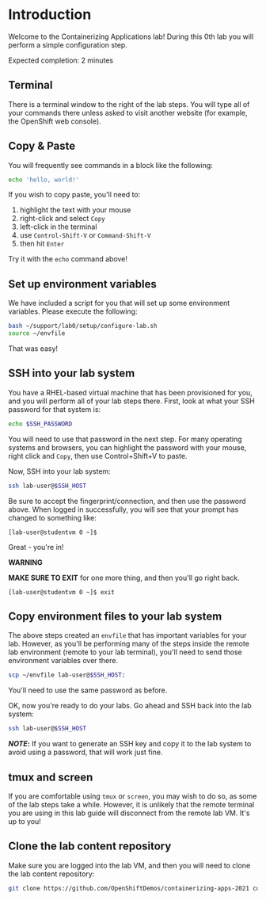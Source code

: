 # Introduction

Welcome to the Containerizing Applications lab! During this 0th lab you will
perform a simple configuration step.

Expected completion: 2 minutes

## Terminal
There is a terminal window to the right of the lab steps. You will type all of
your commands there unless asked to visit another website (for example, the
OpenShift web console).

## Copy & Paste
You will frequently see commands in a block like the following:

```bash
echo 'hello, world!'
```

If you wish to copy paste, you'll need to:

1. highlight the text with your mouse
1. right-click and select `Copy`
1. left-click in the terminal
1. use `Control-Shift-V` or `Command-Shift-V`
1. then hit `Enter`

Try it with the `echo` command above!

## Set up environment variables
We have included a script for you that will set up some environment variables.
Please execute the following:

```bash
bash ~/support/lab0/setup/configure-lab.sh
source ~/envfile
```

That was easy!

## SSH into your lab system
You have a RHEL-based virtual machine that has been provisioned for you, and you
will perform all of your lab steps there. First, look at what your SSH password
for that system is:

```bash
echo $SSH_PASSWORD
```

You will need to use that password in the next step. For many operating systems
and browsers, you can highlight the password with your mouse, right click and
`Copy`, then use Control+Shift+V to paste.

Now, SSH into your lab system:

```bash
ssh lab-user@$SSH_HOST
```

Be sure to accept the fingerprint/connection, and then use the password above.
When logged in successfully, you will see that your prompt has changed to
something like:

```
[lab-user@studentvm 0 ~]$
```

Great - you're in! 

**WARNING**

**MAKE SURE TO EXIT** for one more thing, and then you'll go right back.

```
[lab-user@studentvm 0 ~]$ exit
```

## Copy environment files to your lab system
The above steps created an `envfile` that has important variables for your lab.
However, as you'll be performing many of the steps inside the remote lab
environment (remote to your lab terminal), you'll need to send those environment
variables over there.

```bash
scp ~/envfile lab-user@$SSH_HOST:
```

You'll need to use the same password as before.

OK, now you're ready to do your labs. Go ahead and SSH back into the lab system:

```bash
ssh lab-user@$SSH_HOST
```

**_NOTE_:** If you want to generate an SSH key and copy it to the lab system to
avoid using a password, that will work just fine.

## tmux and screen
If you are comfortable using `tmux` or `screen`, you may wish to do so, as some
of the lab steps take a while. However, it is unlikely that the remote terminal
you are using in this lab guide will disconnect from the remote lab VM. It's up
to you!

## Clone the lab content repository
Make sure you are logged into the lab VM, and then you will need to clone the
lab content repository:

```bash
git clone https://github.com/OpenShiftDemos/containerizing-apps-2021 containerizing-apps
```